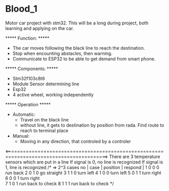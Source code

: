 # Blood_1
Motor car project with stm32. This will be a long during project, both learning and applying on the car.

***** Function: *****
- The car moves following the black line to reach the destination.
- Stop when encounting abstacles, then warning.
- Communicate to ESP32 to be able to get demand from smart phone.

***** Components: *****
- Stm32f103c8t6
- Module Sensor determining line
- Esp32
- 4 active wheel, working independently

***** Operation *****
- Automatic:
  + Travel on the black line
  + without line, it gets to destination by position from rada. Find route to reach to terminal place
- Manual:
  + Moving in any direction, that controled by a controler

<=========================================================================================>
There are 3 temperature sensors which are put in a line
If signal is 0, no line is recognized
If signal is 1, line is recognized
/*
=> 2^3 cases
   no      |     case          |        position      |          respond          |
   1             0 0 0                                          run back
   2             0 1 0                                          go straight
   3             1 1 0                                          turn left
   4             1 0 0                                          turn left
   5             0 1 1                                          turn right
   6             0 0 1                                          turn right             
   7             1 0 1                                          run back to check 
   8             1 1 1                                          run back to check
 */  

